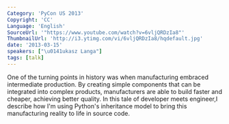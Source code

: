 ```yaml
---
Category: 'PyCon US 2013'
Copyright: 'CC'
Language: 'English'
SourceUrl: '"https://www.youtube.com/watch?v=6vljQRDzIa8"'
ThumbnailUrl: 'http://i3.ytimg.com/vi/6vljQRDzIa8/hqdefault.jpg'
date: '2013-03-15'
speakers: ["\u0141ukasz Langa"]
tags: [talk]
---
```

One of the turning points in history was when manufacturing embraced intermediate production. By creating simple components that can be integrated into complex products, manufacturers are able to build faster and cheaper, achieving better quality. In this tale of developer meets engineer,I describe how I'm using Python's inheritance model to bring this manufacturing reality to life in source code.
